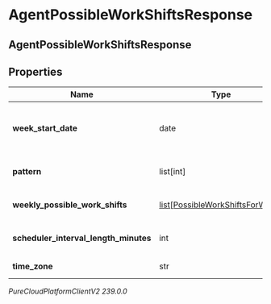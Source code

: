 # AgentPossibleWorkShiftsResponse

## AgentPossibleWorkShiftsResponse

## Properties

|Name | Type | Description | Notes|
|------------ | ------------- | ------------- | -------------|
| **week_start_date** | date | Start date of requested effective work plan. Dates are represented as an ISO-8601 string. For example: yyyy-MM-dd | [optional] |
| **pattern** | list[int] | Each element is the ID of an effective work plan for a specific week | [optional] |
| **weekly_possible_work_shifts** | [list[PossibleWorkShiftsForWeek]](PossibleWorkShiftsForWeek) | Each element is a weekly effective work plan that can be used for multiple weeks | [optional] |
| **scheduler_interval_length_minutes** | int | Number of minutes in each interval in the intervalScheduleProbabilities | [optional] |
| **time_zone** | str | The time zone of the business unit | [optional] |



_PureCloudPlatformClientV2 239.0.0_
